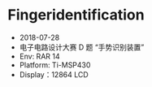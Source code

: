 # Fingeridentification
* 2018-07-28
* 电子电路设计大赛 D 题 “手势识别装置”
* Env: RAR 14
* Platform: Ti-MSP430
* Display：12864 LCD
